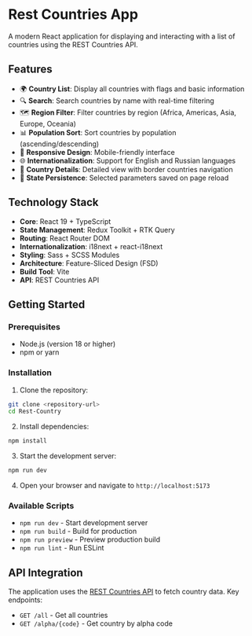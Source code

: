 # Rest Countries App

A modern React application for displaying and interacting with a list of countries using the REST Countries API.

## Features

- 🌍 **Country List**: Display all countries with flags and basic information
- 🔍 **Search**: Search countries by name with real-time filtering
- 🗺️ **Region Filter**: Filter countries by region (Africa, Americas, Asia, Europe, Oceania)
- 📊 **Population Sort**: Sort countries by population (ascending/descending)
- 📱 **Responsive Design**: Mobile-friendly interface
- 🌐 **Internationalization**: Support for English and Russian languages
- 🔗 **Country Details**: Detailed view with border countries navigation
- 💾 **State Persistence**: Selected parameters saved on page reload

## Technology Stack

- **Core**: React 19 + TypeScript
- **State Management**: Redux Toolkit + RTK Query
- **Routing**: React Router DOM
- **Internationalization**: i18next + react-i18next
- **Styling**: Sass + SCSS Modules
- **Architecture**: Feature-Sliced Design (FSD)
- **Build Tool**: Vite
- **API**: REST Countries API

## Getting Started

### Prerequisites

- Node.js (version 18 or higher)
- npm or yarn

### Installation

1. Clone the repository:
```bash
git clone <repository-url>
cd Rest-Country
```

2. Install dependencies:
```bash
npm install
```

3. Start the development server:
```bash
npm run dev
```

4. Open your browser and navigate to `http://localhost:5173`

### Available Scripts

- `npm run dev` - Start development server
- `npm run build` - Build for production
- `npm run preview` - Preview production build
- `npm run lint` - Run ESLint


## API Integration

The application uses the [REST Countries API](https://restcountries.com/) to fetch country data. Key endpoints:

- `GET /all` - Get all countries
- `GET /alpha/{code}` - Get country by alpha code

